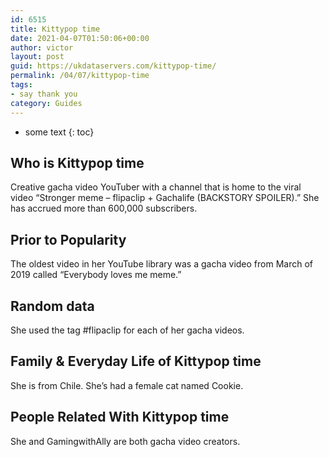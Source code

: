 ```yaml
---
id: 6515
title: Kittypop time
date: 2021-04-07T01:50:06+00:00
author: victor
layout: post
guid: https://ukdataservers.com/kittypop-time/
permalink: /04/07/kittypop-time
tags:
- say thank you
category: Guides
---
```


* some text
{: toc}


## Who is Kittypop time



Creative gacha video YouTuber with a channel that is home to the viral video &#8220;Stronger meme &#8211; flipaclip + Gachalife (BACKSTORY SPOILER).&#8221; She has accrued more than 600,000 subscribers.

                
                
                
## Prior to Popularity



The oldest video in her YouTube library was a gacha video from March of 2019 called &#8220;Everybody loves me meme.&#8221;

                
                
                
## Random data



She used the tag #flipaclip for each of her gacha videos.

                
                
                
## Family & Everyday Life of Kittypop time



She is from Chile. She&#8217;s had a female cat named Cookie.

                
                
                
## People Related With Kittypop time



She and GamingwithAlly are both gacha video creators.

                
              
            
          
          
          